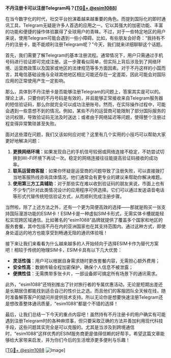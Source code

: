 **不丹注册卡可以注册Telegram吗？[[TG💪+ @esim1088](https://t.me/s/esim1088)]**

在当今数字化的时代，社交平台扮演着越来越重要的角色。而提到国际化的即时通讯工具，Telegram无疑是许多人首选的应用之一。它以其强大的加密功能、丰富的功能和便捷的操作体验赢得了全球用户的青睐。不过，对于一些特定地区的用户来说，使用Telegram可能会遇到一些小障碍。比如，有些朋友会好奇：“我持有不丹的注册卡，能不能顺利注册Telegram呢？”今天，我们就来详细聊聊这个话题。

首先，我们需要了解Telegram的基本注册流程。通常情况下，用户只需通过手机号码进行验证即可完成注册。这一步骤看似简单，但实际上背后涉及到了网络环境、运营商政策以及国家或地区的法律规范等多方面因素。对于不丹这样的小国而言，其电信基础设施与全球其他地区相比可能还存在一定差距，因此可能会对国际应用的正常使用产生一定影响。

那么，具体到不丹注册卡是否能够注册Telegram的问题上，答案其实是可以的。理论上讲，只要你的不丹号码是有效的，并且能够正常接收来自Telegram服务器的短信验证码，那么你就完全可以成功注册账号。然而，在实际操作过程中，可能会遇到一些意想不到的情况。例如，某些不丹的运营商可能限制了部分国际服务的访问权限，导致验证码无法及时送达；或者由于网络延迟等问题，使得整个注册过程变得异常繁琐甚至失败。

面对这些潜在问题，我们又该如何应对呢？这里有几个实用的小技巧可以帮助大家更好地解决问题：

1. **更换网络环境**：如果发现自己的手机信号较弱或网络连接不稳定，不妨尝试切换到Wi-Fi环境下再试一次。稳定的网络连接往往能提高验证码接收的成功率。
2. **联系运营商客服**：如果你怀疑是运营商的问题导致了注册失败，可以直接拨打当地客服热线咨询具体情况。他们通常会有更专业的建议来帮助你解决难题。
3. **使用第三方工具辅助**：对于那些实在难以收到验证码的朋友来说，市面上也有不少专门针对此类情况设计的应用程序可供选择。它们可以通过发送语音电话等形式代替传统短信验证方式，从而顺利完成注册步骤。

当然啦，除了上述方法之外，还有一个更为简便高效的选择——那就是购买一张支持国际漫游功能的ESIM卡！ESIM卡是一种虚拟SIM卡形式，无需实体卡槽就能轻松实现跨区域通信。比如著名的“esim1088”品牌就提供了覆盖多个国家和地区的服务套餐，其中包括不丹在内的亚洲国家也在其支持范围内。通过这种方式，即使身处遥远的地方也能享受到畅通无阻的通讯体验哦！

接下来让我们来看看为什么越来越多的人开始倾向于选择ESIM卡作为替代方案吧！相较于传统的物理SIM卡，ESIM卡具有以下几大优势：

- **灵活性强**：用户可以根据自身需求随时更改套餐内容，无需担心额外费用；
- **安全性高**：数据传输全程加密保护，确保个人信息不被泄露；
- **便携性佳**：无需携带多张卡片，一部设备即可搞定所有场景下的通讯需求。

此外，“esim1088”还特别推出了针对旅行者的专属优惠活动，无论是短期出差还是长期居住都能找到适合自己的性价比之选。而且他们的客服团队全天候在线，随时准备解答客户的疑问并提供技术支持。所以无论你是想要快速注册Telegram还是想改善整体通讯质量，“esim1088”都是个不错的选择！

最后，让我们总结一下今天的重点内容吧！虽然持有不丹注册卡的用户确实有可能遇到注册Telegram时的各种麻烦事，但只要采取正确的方法并善加利用现代科技手段，这些问题其实完全是可以克服的。尤其是当涉及到跨境通信时，“esim1088”这样优秀的ESIM服务商更是值得信赖的好帮手。希望这篇文章能够给大家带来启发，并为你们今后的生活增添更多便利与乐趣！

[[TG💪+ @esim1088](https://t.me/s/esim1088) ![Image](https://i.postimg.cc/4NQfJmqS/Snipaste-2025-05-13-00-14-12.png)]